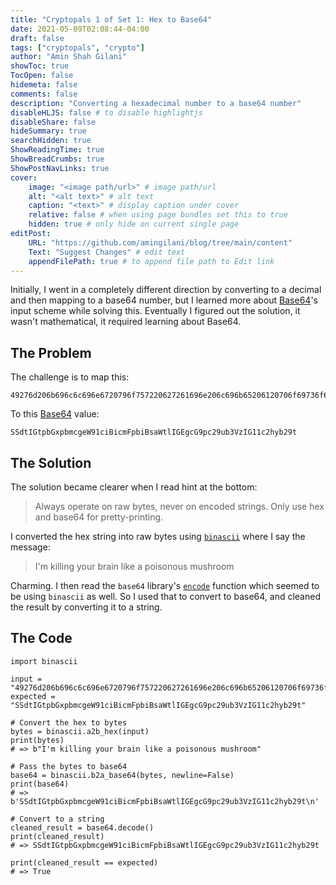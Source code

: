 ```yaml
---
title: "Cryptopals 1 of Set 1: Hex to Base64"
date: 2021-05-09T02:08:44-04:00
draft: false
tags: ["cryptopals", "crypto"]
author: "Amin Shah Gilani"
showToc: true
TocOpen: false
hidemeta: false
comments: false
description: "Converting a hexadecimal number to a base64 number"
disableHLJS: false # to disable highlightjs
disableShare: false
hideSummary: true
searchHidden: true
ShowReadingTime: true
ShowBreadCrumbs: true
ShowPostNavLinks: true
cover:
    image: "<image path/url>" # image path/url
    alt: "<alt text>" # alt text
    caption: "<text>" # display caption under cover
    relative: false # when using page bundles set this to true
    hidden: true # only hide on current single page
editPost:
    URL: "https://github.com/amingilani/blog/tree/main/content"
    Text: "Suggest Changes" # edit text
    appendFilePath: true # to append file path to Edit link
---
```


Initially, I went in a completely different direction by converting to a decimal and then mapping to a base64 number, but I learned more about [Base64](https://tools.ietf.org/html/rfc3548.html)'s input scheme while solving this. Eventually I figured out the solution, it wasn't mathematical, it required learning about Base64.

## The Problem

The challenge is to map this:

```
49276d206b696c6c696e6720796f757220627261696e206c696b65206120706f69736f6e6f7573206d757368726f6f6d
```

To this [Base64](https://en.wikipedia.org/wiki/Base64) value:

```
SSdtIGtpbGxpbmcgeW91ciBicmFpbiBsaWtlIGEgcG9pc29ub3VzIG11c2hyb29t
```

## The Solution

The solution became clearer when I read hint at the bottom:

> Always operate on raw bytes, never on encoded strings. Only use hex and base64 for pretty-printing.

I converted the hex string into raw bytes using [`binascii`](https://docs.python.org/3/library/binascii.html) where I say the message:

> I'm killing your brain like a poisonous mushroom

Charming. I then read the `base64` library's [`encode`](https://github.com/python/cpython/blob/3.9/Lib/base64.py#L51-L62) function which seemed to be using `binascii` as well. So I used that to convert to base64, and cleaned the result by converting it to a string.

## The Code

```
import binascii

input = "49276d206b696c6c696e6720796f757220627261696e206c696b65206120706f69736f6e6f7573206d757368726f6f6d"
expected = "SSdtIGtpbGxpbmcgeW91ciBicmFpbiBsaWtlIGEgcG9pc29ub3VzIG11c2hyb29t"

# Convert the hex to bytes
bytes = binascii.a2b_hex(input)
print(bytes)
# => b"I'm killing your brain like a poisonous mushroom"

# Pass the bytes to base64
base64 = binascii.b2a_base64(bytes, newline=False)
print(base64)
# => b'SSdtIGtpbGxpbmcgeW91ciBicmFpbiBsaWtlIGEgcG9pc29ub3VzIG11c2hyb29t\n'

# Convert to a string
cleaned_result = base64.decode()
print(cleaned_result)
# => SSdtIGtpbGxpbmcgeW91ciBicmFpbiBsaWtlIGEgcG9pc29ub3VzIG11c2hyb29t

print(cleaned_result == expected)
# => True
```
